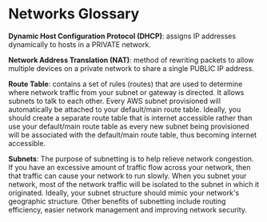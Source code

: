 # Networks Glossary

__Dynamic Host Configuration Protocol (DHCP)__: assigns IP addresses dynamically to hosts in a PRIVATE network.

__Network Address Translation (NAT)__: method of rewriting packets to allow multiple devices on a private network to share a single PUBLIC IP address.

__Route Table__: contains a set of rules (routes) that are used to determine where network traffic from your subnet or gateway is directed. It allows subnets to talk to each other. Every AWS subnet provisioned will automatically be attached to your default/main route table. Ideally, you should create a separate route table that is internet accessible rather than use your default/main route table as every new subnet being provisioned will be associated with the default/main route table, thus becoming internet accessible.

__Subnets__: The purpose of subnetting is to help relieve network congestion. If you have an excessive amount of traffic flow across your network, then that traffic can cause your network to run slowly. When you subnet your network, most of the network traffic will be isolated to the subnet in which it originated. Ideally, your subnet structure should mimic your network's geographic structure. Other benefits of subnetting include routing efficiency, easier network management and improving network security.
